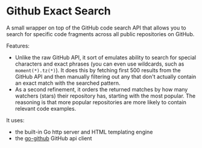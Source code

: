 # Github Exact Search
A small wrapper on top of the GitHub code search API that allows you to search for specific code fragments across all 
public repositories on GitHub.

Features:
 * Unlike the raw GitHub API, it sort of emulates ability to search for special characters and exact phrases (you can even use wildcards, such as `moment(*).tz(*)`). 
 It does this by fetching first 500 results from the GitHub API and then manually filtering out any that don't actually contain 
 an exact match with the searched pattern.  
 * As a second refinement, it orders the returned matches by how many watchers (stars) their repository has, starting with the most popular. The reasoning is that more popular repositories are more likely to contain relevant code examples. 

It uses:

 * the built-in Go http server and HTML templating engine
 * the [go-github](https://github.com/google/go-github) GitHub api client 
